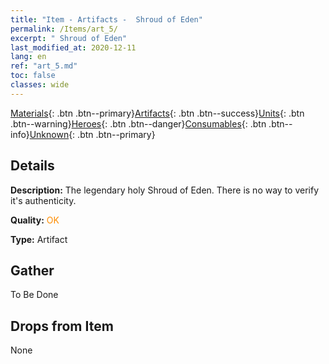 ```yaml
---
title: "Item - Artifacts -  Shroud of Eden"
permalink: /Items/art_5/
excerpt: " Shroud of Eden"
last_modified_at: 2020-12-11
lang: en
ref: "art_5.md"
toc: false
classes: wide
---
```

 [Materials](/Items/){: .btn .btn--primary}[Artifacts](/Items/Artifacts/){: .btn .btn--success}[Units](/Items/Units/){: .btn .btn--warning}[Heroes](/Items/Heroes/){: .btn .btn--danger}[Consumables](/Items/Consumables/){: .btn .btn--info}[Unknown](/Items/Unknown/){: .btn .btn--primary}

## Details
 **Description:** The legendary holy Shroud of Eden. There is no way to verify it's authenticity.

 **Quality:** <span style="color: #FF8C00">OK</span>

 **Type:** Artifact

## Gather

  To Be Done

## Drops from Item

  None

